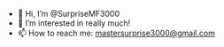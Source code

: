 - 👋 Hi, I’m @SurpriseMF3000
- 👀 I’m interested in really much!
- 📫 How to reach me: mastersurprise3000@gmail.com
